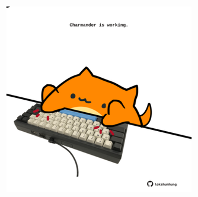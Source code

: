 <!-- built at 21/06/2021, 23:01:40 UTC -->
<p align="center">
  <img width="500" height="500" src="./ReadmeImage.svg">
</p>
